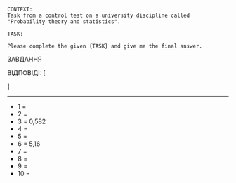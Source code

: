 ```
CONTEXT:
Task from a control test on a university discipline called "Probability theory and statistics".

TASK:

Please complete the given {TASK} and give me the final answer.
```

ЗАВДАННЯ

ВІДПОВІДІ: [

]

---

- 1 =
- 2 =
- 3 = 0,582
- 4 =
- 5 =
- 6 = 5,16
- 7 =
- 8 =
- 9 =
- 10 =
